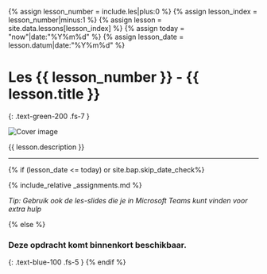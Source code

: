 {% assign lesson_number = include.les|plus:0  %}
{% assign lesson_index = lesson_number|minus:1 %}
{% assign lesson = site.data.lessons[lesson_index] %}
{% assign today = "now"|date:"%Y%m%d" %}
{% assign lesson_date = lesson.datum|date:"%Y%m%d" %}
# Les {{ lesson_number }} - {{ lesson.title }}
{: .text-green-200 .fs-7 }

![Cover image](cover.jpg)

{{ lesson.description }}

---

{% if (lesson_date <= today) or site.bap.skip_date_check%}

{% include_relative _assignments.md %}

*Tip: Gebruik ook de les-slides die je in Microsoft Teams kunt vinden voor extra hulp*


{% else %}
### Deze opdracht komt binnenkort beschikbaar.
{: .text-blue-100 .fs-5 }
{% endif %}

